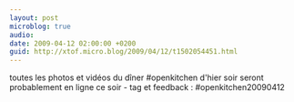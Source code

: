 ```yaml
---
layout: post
microblog: true
audio: 
date: 2009-04-12 02:00:00 +0200
guid: http://xtof.micro.blog/2009/04/12/t1502054451.html
---
```

toutes les photos et vidéos du dîner #openkitchen d'hier soir seront probablement en ligne ce soir - tag et feedback : #openkitchen20090412
